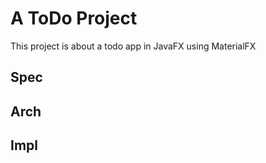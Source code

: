 # A ToDo Project

This project is about a todo app in JavaFX using MaterialFX

## Spec

## Arch

## Impl
